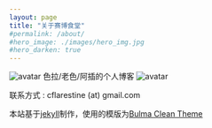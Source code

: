 ```yaml
---
layout: page
title: "关于赛博食堂"
#permalink: /about/
#hero_image: ./images/hero_img.jpg
#hero_darken: true
---
```


![avatar](/images/rice.ico) 色拉/老色/阿插的个人博客 ![avatar](/images/rice.ico)

联系方式  :  cflarestine (at) gmail.com




本站基于[jekyll][jekyll-organization]制作，使用的模版为[Bulma Clean Theme][bulma-clean-theme]

[jekyll-organization]: https://github.com/jekyll
[bulma-clean-theme]:https://www.csrhymes.com/bulma-clean-theme/
